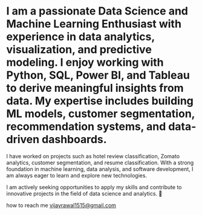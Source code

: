 # I am a passionate Data Science and Machine Learning Enthusiast with experience in data analytics, visualization, and predictive modeling. I enjoy working with Python, SQL, Power BI, and Tableau to derive meaningful insights from data. My expertise includes building ML models, customer segmentation, recommendation systems, and data-driven dashboards.

I have worked on projects such as hotel review classification, Zomato analytics, customer segmentation, and resume classification. With a strong foundation in machine learning, data analysis, and software development, I am always eager to learn and explore new technologies.

I am actively seeking opportunities to apply my skills and contribute to innovative projects in the field of data science and analytics. 🚀

how to reach me  vijayrawal1515@gmail.com
